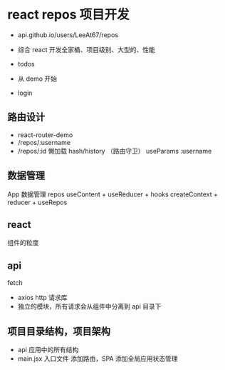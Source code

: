 # react repos 项目开发

- api.github.io/users/LeeAt67/repos
- 综合 react 开发全家桶、项目级别、大型的、性能

- todos
- 从 demo 开始

- login

## 路由设计

- react-router-demo
- /repos/:username
- /repos/:id
  懒加载
  hash/history
  （路由守卫）
  useParams :username

## 数据管理

App 数据管理
repos
useContent + useReducer + hooks
createContext + reducer + useRepos

## react

组件的粒度

## api

fetch

- axios http 请求库
- 独立的模块，所有请求会从组件中分离到 api 目录下

## 项目目录结构，项目架构

- api
  应用中的所有结构
- main.jsx
  入口文件
  添加路由，SPA
  添加全局应用状态管理
